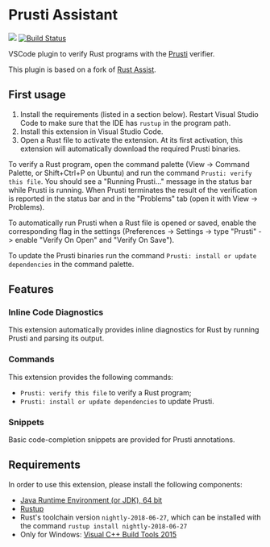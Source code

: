 Prusti Assistant
================

[![](https://vsmarketplacebadge.apphb.com/version/fpoli.prusti-assistant.svg)](https://marketplace.visualstudio.com/items?itemName=fpoli.prusti-assistant)
[![Build Status](https://travis-ci.org/viperproject/prusti-assistant.svg?branch=master)](https://travis-ci.org/viperproject/prusti-assistant)

VSCode plugin to verify Rust programs with the [Prusti](http://www.pm.inf.ethz.ch/research/prusti.html) verifier.

This plugin is based on a fork of [Rust Assist](https://github.com/mooman219/rust-assist).

## First usage

1. Install the requirements (listed in a section below). Restart Visual Studio Code to make sure that the IDE has `rustup` in the program path.
2. Install this extension in Visual Studio Code.
3. Open a Rust file to activate the extension. At its first activation, this extension will automatically download the required Prusti binaries.

To verify a Rust program, open the command palette (View -> Command Palette, or Shift+Ctrl+P on Ubuntu) and run the command `Prusti: verify this file`. You should see a "Running Prusti..." message in the status bar while Prusti is running. When Prusti terminates the result of the verification is reported in the status bar and in the "Problems" tab (open it with View -> Problems).

To automatically run Prusti when a Rust file is opened or saved, enable the corresponding flag in the settings (Preferences -> Settings -> type "Prusti" -> enable "Verify On Open" and "Verify On Save").

To update the Prusti binaries run the command `Prusti: install or update dependencies` in the command palette.

## Features

### Inline Code Diagnostics

This extension automatically provides inline diagnostics for Rust by running Prusti and parsing its output.

### Commands

This extension provides the following commands:

* `Prusti: verify this file` to verify a Rust program;
* `Prusti: install or update dependencies` to update Prusti.

### Snippets

Basic code-completion snippets are provided for Prusti annotations.

## Requirements

In order to use this extension, please install the following components:

* [Java Runtime Environment (or JDK), 64 bit](https://www.java.com/en/download/)
* [Rustup](https://rustup.rs/)
* Rust's toolchain version `nightly-2018-06-27`, which can be installed with the command `rustup install nightly-2018-06-27`
* Only for Windows: [Visual C++ Build Tools 2015](https://go.microsoft.com/fwlink/?LinkId=691126)
